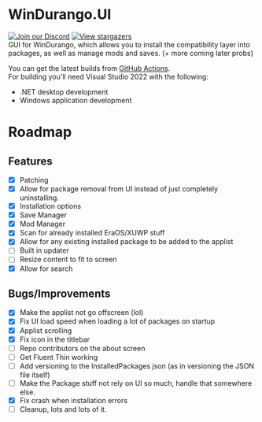 # WinDurango.UI
[![Join our Discord](https://img.shields.io/discord/1280176159010848790?color=2c9510&label=WinDurango%20Discord&logo=Discord&logoColor=white)](https://discord.gg/mHN2BgH7MR)
[![View stargazers](https://img.shields.io/github/stars/WinDurango-project/WinDurango.UI)](https://github.com/WinDurango-project/WinDurango.UI/stargazers)   
GUI for WinDurango, which allows you to install the compatibility layer into packages, as well as manage mods and saves. (+ more coming later probs)

You can get the latest builds from [GitHub Actions](https://github.com/WinDurango/WinDurango.UI/actions).   
For building you'll need Visual Studio 2022 with the following:
- .NET desktop development
- Windows application development

# Roadmap

## Features
 - [X] Patching
 - [X] Allow for package removal from UI instead of just completely uninstalling.
 - [X] Installation options
 - [X] Save Manager
 - [X] Mod Manager
 - [X] Scan for already installed EraOS/XUWP stuff
 - [X] Allow for any existing installed package to be added to the applist
 - [ ] Built in updater 
 - [ ] Resize content to fit to screen
 - [X] Allow for search

## Bugs/Improvements
 - [X] Make the applist not go offscreen (lol)
 - [X] Fix UI load speed when loading a lot of packages on startup
 - [X] Applist scrolling
 - [X] Fix icon in the titlebar
 - [ ] Repo contributors on the about screen
 - [ ] Get Fluent Thin working
 - [ ] Add versioning to the InstalledPackages json (as in versioning the JSON file itself)
 - [ ] Make the Package stuff not rely on UI so much, handle that somewhere else.
 - [X] Fix crash when installation errors
 - [ ] Cleanup, lots and lots of it.
